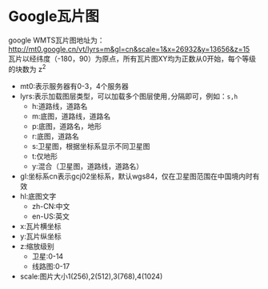 Google瓦片图
===
google WMTS瓦片图地址为：http://mt0.google.cn/vt/lyrs=m&gl=cn&scale=1&x=26932&y=13656&z=15  
瓦片以经纬度（-180，90）为原点，所有瓦片图XY均为正数从0开始，每个等级的块数为 z<sup>2</sup>

* mt0:表示服务器有0-3，4个服务器
* lyrs:表示加载图层类型，可以加载多个图层使用`,`分隔即可，例如：`s,h`
  * h:道路线，道路名
  * m:底图，道路线，道路名
  * p:底图，道路名，地形
  * r:底图，道路名
  * s:卫星图，根据坐标系显示不同卫星图
  * t:仅地形
  * y:混合（卫星图，道路线，道路名）
* gl:坐标系cn表示gcj02坐标系，默认wgs84，仅在卫星图范围在中国境内时有效
* hl:底图文字
  * zh-CN:中文
  * en-US:英文
* x:瓦片横坐标
* y:瓦片纵坐标
* z:缩放级别
  * 卫星:0-14
  * 线路图:0-17
* scale:图片大小1(256),2(512),3(768),4(1024)